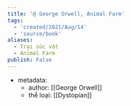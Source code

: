 ```yaml
---
title: '@ George Orwell, Animal Farm'
tags:
  - 'created/2021/Aug/14'
  - 'source/book'
aliases:
  - Trại súc vật
  - Animal Farm
publish: False
---
```

- metadata:
	- author: [[George Orwell]]
	- thể loại: [[Dystopian]]


